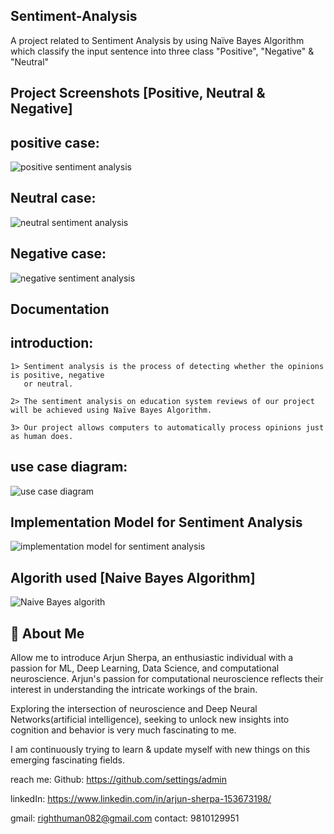 ## Sentiment-Analysis
A project related to Sentiment Analysis by using Naïve Bayes Algorithm which classify the input sentence into three class "Positive", "Negative" &amp; "Neutral"

## Project Screenshots [Positive, Neutral & Negative]

positive case:
--------------
![positive sentiment analysis](https://github.com/innovative-group/Sentiment-Analysis/assets/51012877/29af5043-fd78-4155-a72a-911c71bd46d9)


Neutral case:
-------------
![neutral sentiment analysis](https://github.com/innovative-group/Sentiment-Analysis/assets/51012877/106247fa-372a-49ed-874c-5b46926ba10b)

Negative case:
--------------
![negative sentiment analysis](https://github.com/innovative-group/Sentiment-Analysis/assets/51012877/957869e0-4bb2-41eb-bfec-e91ddabaed2b)


## Documentation
## introduction:
    1> Sentiment analysis is the process of detecting whether the opinions is positive, negative          
       or neutral.

    2> The sentiment analysis on education system reviews of our project will be achieved using Naïve Bayes Algorithm.

    3> Our project allows computers to automatically process opinions just as human does.


## use case diagram:
![use case diagram](https://github.com/innovative-group/Sentiment-Analysis/assets/51012877/4e3f9a29-df67-4516-91f2-ff7177dc1ca8)



## Implementation Model for Sentiment Analysis
![implementation model for sentiment analysis](https://github.com/innovative-group/Sentiment-Analysis/assets/51012877/24759e3c-696b-42f2-b211-48c47823f713)



## Algorith used [Naive Bayes Algorithm]
![Naive Bayes algorith](https://github.com/innovative-group/Sentiment-Analysis/assets/51012877/61e3e4eb-1b90-45d2-a2df-f5fe69abcde9)



## 🚀 About Me

Allow me to introduce Arjun Sherpa, an enthusiastic individual with a passion for ML, Deep Learning, Data Science, and computational neuroscience. Arjun's passion for computational neuroscience reflects their interest in understanding the intricate workings of the brain.

Exploring the intersection of neuroscience and Deep Neural Networks(artificial intelligence), seeking to unlock new insights into cognition and behavior is very much fascinating to me.

I am continuously trying to learn & update myself with new things on this emerging fascinating fields.


reach me: 
Github: https://github.com/settings/admin

linkedIn: https://www.linkedin.com/in/arjun-sherpa-153673198/

gmail: righthuman082@gmail.com
contact: 9810129951
